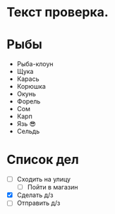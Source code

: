 # Текст проверка.

# Рыбы
* Рыба-клоун
* Щука
* Карась
* Корюшка
* Окунь
* Форель
* Сом
* Карп
* Язь :sunglasses:
* Сельдь


# Список дел
* [ ] Сходить на улицу
    * [ ] Пойти в магазин
* [X] Сделать д/з
* [ ] Отправить д/з
